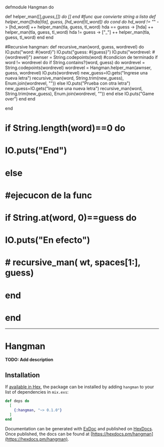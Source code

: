 


defmodule Hangman do
 

def helper_man([],_guess,[]) do
  []
end
#func que convierte string a lista
def helper_man([hda|tla], guess, [hd_word|tl_word]) do
  cond do
    hd_word != "_" -> [hd_word] ++ helper_man(tla, guess, tl_word)
    hda == guess -> [hda] ++ helper_man(tla, guess, tl_word)
    hda != guess -> ["_"] ++ helper_man(tla, guess, tl_word)
  end
end

#Recursive hangman:
def recursive_man(word, guess, wordrevel) do
  IO.puts("word: #{word}")
  IO.puts("guess: #{guess}")
  IO.puts("wordrevel: #{wordrevel}")
  awnser = String.codepoints(word)
  #condicion de terminado
  if word != wordrevel  do
    if String.contains?(word, guess) do
      wordrevel = String.codepoints(wordrevel)
      wordrevel = Hangman.helper_man(awnser, guess, wordrevel)
      IO.puts(wordrevel)
      new_guess=IO.gets("Ingrese una nueva letra")
      recursive_man(word, String.trim(new_guess), Enum.join(wordrevel, ""))
    else
      IO.puts("Prueba con otra letra")
      new_guess=IO.gets("Ingrese una nueva letra")
      recursive_man(word, String.trim(new_guess), Enum.join(wordrevel, ""))
    end
  else
    IO.puts("Game over")
  end
end


end


# if String.length(word)==0 do
#   IO.puts("End")
# else
# #ejecucon de la func
#   if String.at(word, 0)==guess do
#     IO.puts("En efecto")
#    # recursive_man( wt, spaces[1:], guess)
#   end
# end





-------------------------------------------------------------

# Hangman

**TODO: Add description**

## Installation

If [available in Hex](https://hex.pm/docs/publish), the package can be installed
by adding `hangman` to your list of dependencies in `mix.exs`:

```elixir
def deps do
  [
    {:hangman, "~> 0.1.0"}
  ]
end
```

Documentation can be generated with [ExDoc](https://github.com/elixir-lang/ex_doc)
and published on [HexDocs](https://hexdocs.pm). Once published, the docs can
be found at [https://hexdocs.pm/hangman](https://hexdocs.pm/hangman).
